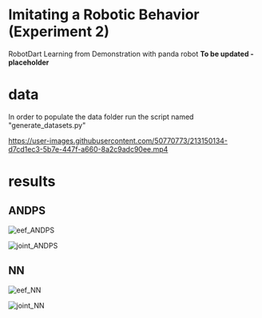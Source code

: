 # Imitating a Robotic Behavior (Experiment 2)
RobotDart Learning from Demonstration with panda robot
**To be updated - placeholder**



# data
In order to populate the data folder run the script named "generate_datasets.py"

https://user-images.githubusercontent.com/50770773/213150134-d7cd1ec3-5b7e-447f-a660-8a2c9adc90ee.mp4

# results

## ANDPS
![eef_ANDPS](https://user-images.githubusercontent.com/50770773/213570074-4897d7da-e1d5-4e5a-a3a6-a4140a35146d.png)

![joint_ANDPS](https://user-images.githubusercontent.com/50770773/213590712-ec230980-a03d-4020-9c42-fa894e610e90.png)


## NN
![eef_NN](https://user-images.githubusercontent.com/50770773/213570056-28dfe5d6-cdd5-405e-9d91-ebfd5f7b0ab6.png)

![joint_NN](https://user-images.githubusercontent.com/50770773/213590692-4e93079a-b8d4-4601-ab36-836fe37088dd.png)
